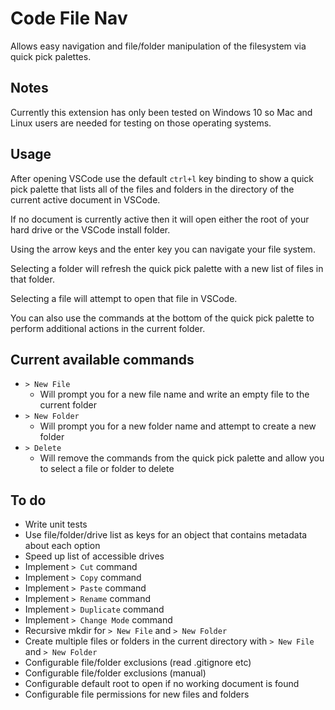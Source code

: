 # Code File Nav

Allows easy navigation and file/folder manipulation of the filesystem via quick pick palettes.

## Notes

Currently this extension has only been tested on Windows 10 so Mac and Linux users are needed for testing on those operating systems.

## Usage

After opening VSCode use the default `ctrl+l` key binding to show a quick pick palette that lists all of the files and folders in the directory of the current active document in VSCode.

If no document is currently active then it will open either the root of your hard drive or the VSCode install folder.

Using the arrow keys and the enter key you can navigate your file system.

Selecting a folder will refresh the quick pick palette with a new list of files in that folder.

Selecting a file will attempt to open that file in VSCode.

You can also use the commands at the bottom of the quick pick palette to perform additional actions in the current folder.

## Current available commands

- `> New File`
  - Will prompt you for a new file name and write an empty file to the current folder
- `> New Folder`
  - Will prompt you for a new folder name and attempt to create a new folder
- `> Delete`
  - Will remove the commands from the quick pick palette and allow you to select a file or folder to delete

## To do

- Write unit tests
- Use file/folder/drive list as keys for an object that contains metadata about each option
- Speed up list of accessible drives
- Implement `> Cut` command
- Implement `> Copy` command
- Implement `> Paste` command
- Implement `> Rename` command
- Implement `> Duplicate` command
- Implement `> Change Mode` command
- Recursive mkdir for `> New File` and `> New Folder`
- Create multiple files or folders in the current directory with `> New File` and `> New Folder`
- Configurable file/folder exclusions (read .gitignore etc)
- Configurable file/folder exclusions (manual)
- Configurable default root to open if no working document is found
- Configurable file permissions for new files and folders